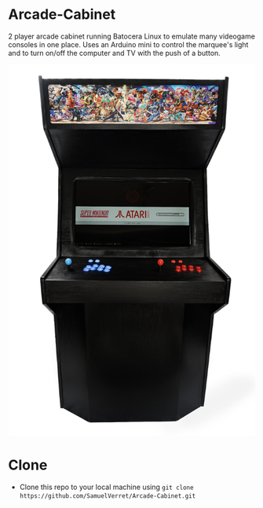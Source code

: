 # Arcade-Cabinet
2 player arcade cabinet running Batocera Linux to emulate many
            videogame consoles in one place.  Uses an Arduino mini to control the marquee's light and to turn on/off the computer and TV with the push of a button.

![Alt text](/images/_A9_6344-Modifier.jpg?raw=true "Title")

# Clone

- Clone this repo to your local machine using `git clone https://github.com/SamuelVerret/Arcade-Cabinet.git`
